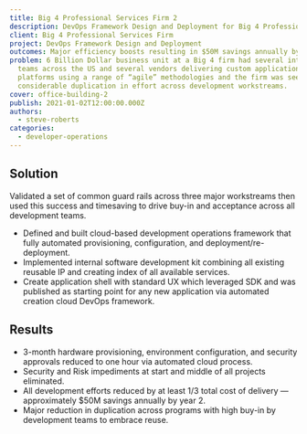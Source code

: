 ```yaml
---
title: Big 4 Professional Services Firm 2
description: DevOps Framework Design and Deployment for Big 4 Professional Services Firm
client: Big 4 Professional Services Firm
project: DevOps Framework Design and Deployment
outcomes: Major efficiency boosts resulting in $50M savings annually by year 2
problem: 6 Billion Dollar business unit at a Big 4 firm had several internal
  teams across the US and several vendors delivering custom applications and
  platforms using a range of “agile” methodologies and the firm was seeing
  considerable duplication in effort across development workstreams.
cover: office-building-2
publish: 2021-01-02T12:00:00.000Z
authors:
  - steve-roberts
categories:
  - developer-operations
---
```


## Solution

Validated a set of common guard rails across three major workstreams then used this success and timesaving to drive buy-in and acceptance across all development teams.

- Defined and built cloud-based development operations framework that fully automated provisioning, configuration, and deployment/re-deployment.
- Implemented internal software development kit combining all existing reusable IP and creating index of all available services.
- Create application shell with standard UX which leveraged SDK and was published as starting point for any new application via automated creation cloud DevOps framework.

## Results

- 3-month hardware provisioning, environment configuration, and security approvals reduced to one hour via automated cloud process.
- Security and Risk impediments at start and middle of all projects eliminated.
- All development efforts reduced by at least 1/3 total cost of delivery — approximately $50M savings annually by year 2.
- Major reduction in duplication across programs with high buy-in by development teams to embrace reuse.
